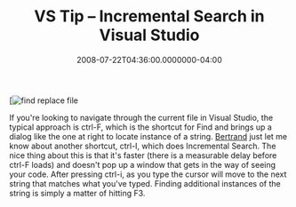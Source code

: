 ﻿---
title: VS Tip – Incremental Search in Visual Studio
date: "2008-07-22T04:36:00.0000000-04:00"
description: If you're looking to navigate through the current file in Visual
featuredImage: img/vs-tip-–-incremental-search-in-visual-studio-featured.png
---

[![find replace file](/img/find-replace-file.png)

If you're looking to navigate through the current file in Visual Studio, the typical approach is ctrl-F, which is the shortcut for Find and brings up a dialog like the one at right to locate instance of a string. [Bertrand](http://weblogs.asp.net/bleroy) just let me know about another shortcut, ctrl-I, which does Incremental Search. The nice thing about this is that it's faster (there is a measurable delay before ctrl-F loads) and doesn't pop up a window that gets in the way of seeing your code. After pressing ctrl-i, as you type the cursor will move to the next string that matches what you've typed. Finding additional instances of the string is simply a matter of hitting F3.

